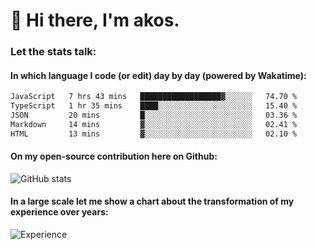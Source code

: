 # 👋 Hi there, I'm akos. 


### Let the stats talk:


#### In which language I code (or edit) day by day (powered by Wakatime): 

<!--START_SECTION:waka-->

```txt
JavaScript   7 hrs 43 mins   ██████████████████▓░░░░░░   74.70 %
TypeScript   1 hr 35 mins    ████░░░░░░░░░░░░░░░░░░░░░   15.40 %
JSON         20 mins         █░░░░░░░░░░░░░░░░░░░░░░░░   03.36 %
Markdown     14 mins         ▓░░░░░░░░░░░░░░░░░░░░░░░░   02.41 %
HTML         13 mins         ▓░░░░░░░░░░░░░░░░░░░░░░░░   02.10 %
```

<!--END_SECTION:waka-->

#### On my open-source contribution here on Github:
 
![GitHub stats](https://github-readme-stats.vercel.app/api?username=akosbalasko)

#### In a large scale let me show a chart about the transformation of my experience over years:   

![Experience](https://cr-skills-chart-widget.azurewebsites.net/api/api?username=akosbalasko)
